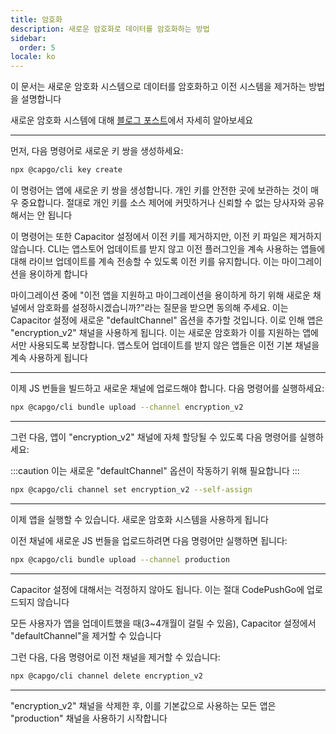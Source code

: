```yaml
---
title: 암호화
description: 새로운 암호화로 데이터를 암호화하는 방법
sidebar:
  order: 5
locale: ko
---
```


이 문서는 새로운 암호화 시스템으로 데이터를 암호화하고 이전 시스템을 제거하는 방법을 설명합니다

새로운 암호화 시스템에 대해 [블로그 포스트](https://capgo.app/blog/introducing-end-to-end-security-to-capacitor-updater-with-code-signing)에서 자세히 알아보세요

---

먼저, 다음 명령어로 새로운 키 쌍을 생성하세요:

```bash
npx @capgo/cli key create
```

이 명령어는 앱에 새로운 키 쌍을 생성합니다. 개인 키를 안전한 곳에 보관하는 것이 매우 중요합니다. 절대로 개인 키를 소스 제어에 커밋하거나 신뢰할 수 없는 당사자와 공유해서는 안 됩니다

이 명령어는 또한 Capacitor 설정에서 이전 키를 제거하지만, 이전 키 파일은 제거하지 않습니다. CLI는 앱스토어 업데이트를 받지 않고 이전 플러그인을 계속 사용하는 앱들에 대해 라이브 업데이트를 계속 전송할 수 있도록 이전 키를 유지합니다. 이는 마이그레이션을 용이하게 합니다

마이그레이션 중에 "이전 앱을 지원하고 마이그레이션을 용이하게 하기 위해 새로운 채널에서 암호화를 설정하시겠습니까?"라는 질문을 받으면 동의해 주세요. 이는 Capacitor 설정에 새로운 "defaultChannel" 옵션을 추가할 것입니다. 이로 인해 앱은 "encryption_v2" 채널을 사용하게 됩니다. 이는 새로운 암호화가 이를 지원하는 앱에서만 사용되도록 보장합니다. 앱스토어 업데이트를 받지 않은 앱들은 이전 기본 채널을 계속 사용하게 됩니다

---

이제 JS 번들을 빌드하고 새로운 채널에 업로드해야 합니다. 다음 명령어를 실행하세요:

```bash
npx @capgo/cli bundle upload --channel encryption_v2
```

---

그런 다음, 앱이 "encryption_v2" 채널에 자체 할당될 수 있도록 다음 명령어를 실행하세요:

:::caution
이는 새로운 "defaultChannel" 옵션이 작동하기 위해 필요합니다
:::

```bash
npx @capgo/cli channel set encryption_v2 --self-assign
```

---

이제 앱을 실행할 수 있습니다. 새로운 암호화 시스템을 사용하게 됩니다

이전 채널에 새로운 JS 번들을 업로드하려면 다음 명령어만 실행하면 됩니다:

```bash
npx @capgo/cli bundle upload --channel production
```

---

Capacitor 설정에 대해서는 걱정하지 않아도 됩니다. 이는 절대 CodePushGo에 업로드되지 않습니다

모든 사용자가 앱을 업데이트했을 때(3~4개월이 걸릴 수 있음), Capacitor 설정에서 "defaultChannel"을 제거할 수 있습니다

그런 다음, 다음 명령어로 이전 채널을 제거할 수 있습니다:

```bash
npx @capgo/cli channel delete encryption_v2
```

---

"encryption_v2" 채널을 삭제한 후, 이를 기본값으로 사용하는 모든 앱은 "production" 채널을 사용하기 시작합니다